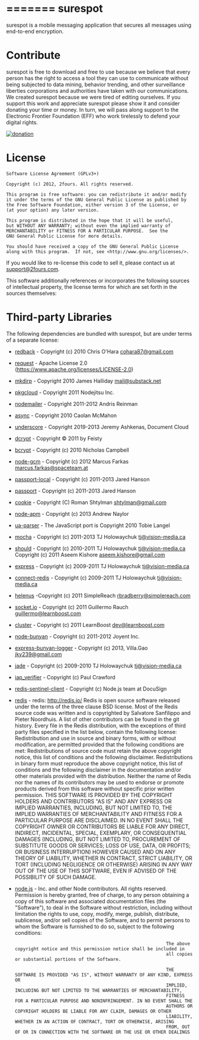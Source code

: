 =======
surespot
=========

surespot is a mobile messaging application that secures all messages using end-to-end encryption.


Contribute
=========

surespot is free to download and free to use because we believe that every person has the right to access a tool they
can use to communicate without being subjected to data mining, behavior trending, and other surveillance liberties
corporations and authorities have taken with our communications. We created surespot because we were tired of editing ourselves.
If you support this work and appreciate surespot please show it and consider donating your time or money.
In turn, we will pass along support to the Electronic Frontier Foundation (EFF) who work tirelessly to defend your digital rights.

[![donation](https://www.surespot.me/images/contribute-button.png)](https://www.surespot.me/contribute.html)


License
=========

	Software License Agreement (GPLv3+)

	Copyright (c) 2012, 2fours. All rights reserved.

	This program is free software: you can redistribute it and/or modify
	it under the terms of the GNU General Public License as published by
	the Free Software Foundation, either version 3 of the License, or
	(at your option) any later version.

	This program is distributed in the hope that it will be useful,
	but WITHOUT ANY WARRANTY; without even the implied warranty of
	MERCHANTABILITY or FITNESS FOR A PARTICULAR PURPOSE.  See the
	GNU General Public License for more details.

	You should have received a copy of the GNU General Public License
	along with this program.  If not, see <http://www.gnu.org/licenses/>.

If you would like to re-license this code to sell it,
please contact us at [support@2fours.com](mailto:support@2fours.com).

This software additionally references or incorporates the following sources
of intellectual property, the license terms for which are set forth
in the sources themselves:

Third-party Libraries
=========

The following dependencies are bundled with surespot, but are under
terms of a separate license:

* [redback](https://github.com/chriso/redback) - Copyright (c) 2010 Chris O'Hara cohara87@gmail.com
* [request](https://github.com/mikeal/request) - Apache License 2.0 (https://www.apache.org/licenses/LICENSE-2.0)
* [mkdirp](https://github.com/substack/node-mkdirp) - Copyright 2010 James Halliday <mail@substack.net>
* [pkgcloud](https://github.com/nodejitsu/pkgcloud) - Copyright 2011 Nodejitsu Inc.
* [nodemailer](https://github.com/andris9) - Copyright 2011-2012 Andris Reinman
* [async](https://github.com/caolan/async) - Copyright 2010 Caolan McMahon
* [underscore](https://github.com/documentcloud/underscore) - Copyright 2019-2013 Jeremy Ashkenas, Document Cloud
* [dcrypt](https://github.com/dekz/dcrypt) - Copyright © 2011 by Feisty
* [bcrypt](https://github.com/ncb000gt/node.bcrypt.js) - Copyright (c) 2010 Nicholas Campbell
* [node-gcm](https://github.com/ToothlessGear/node-gcm) - Copyright (c) 2012 Marcus Farkas marcus.farkas@spaceteam.at
* [passport-local](https://github.com/jaredhanson/passport-local) - Copyright (c) 2011-2013 Jared Hanson
* [passport](https://github.com/jaredhanson/passport) - Copyright (c) 2011-2013 Jared Hanson
* [cookie](https://github.com/shtylman/node-cookie) - Copyright (C) Roman Shtylman shtylman@gmail.com
* [node-apm](https://github.com/argon/node-apn) - Copyright (c) 2013 Andrew Naylor
* [ua-parser](https://github.com/tobie/ua-parser) - The JavaScript port is Copyright 2010 Tobie Langel
* [mocha](https://github.com/visionmedia/mocha) - Copyright (c) 2011-2013 TJ Holowaychuk  tj@vision-media.ca
* [should](https://github.com/visionmedia/should.js) - Copyright (c) 2010-2011 TJ Holowaychuk tj@vision-media.ca  Copyright (c) 2011 Aseem Kishore aseem.kishore@gmail.com
* [express](https://github.com/visionmedia/express) -  Copyright (c) 2009-2011 TJ Holowaychuk tj@vision-media.ca
* [connect-redis](https://github.com/visionmedia/connect-redis) - Copyright (c) 2009-2011 TJ Holowaychuk tj@vision-media.ca
* [helenus](https://github.com/simplereach/helenus) -Copyright (c) 2011 SimpleReach <rbradberry@simplereach.com>
* [socket.io](https://github.com/LearnBoost/socket.io) - Copyright (c) 2011 Guillermo Rauch guillermo@learnboost.com
* [cluster](https://github.com/LearnBoost/cluster) - Copyright (c) 2011 LearnBoost <dev@learnboost.com>
* [node-bunyan](https://github.com/trentm/node-bunyan) - Copyright (c) 2011-2012 Joyent Inc.
* [express-bunyan-logger](https://github.com/villadora/express-bunyan-logger) - Copyright (c) 2013, Villa.Gao <jky239@gmail.com>
* [jade](https://github.com/visionmedia/jade) - Copyright (c) 2009-2010 TJ Holowaychuk <tj@vision-media.ca>
* [iap_verifier](https://github.com/pcrawfor/iap_verifier) - Copyright (c) Paul Crawford 
* [redis-sentinel-client](https://github.com/DocuSignDev/node-redis-sentinel-client) - Copyright (c) Node.js team at DocuSign
* [redis](https://redis.io/) -
redis: http://redis.io/
Redis is open source software released under the terms of the three clause BSD license. Most of the Redis source code was written and is copyrighted by Salvatore Sanfilippo and Pieter Noordhuis. A list of other contributors can be found in the git history.
Every file in the Redis distribution, with the exceptions of third party files specified in the list below, contain the following license:
Redistribution and use in source and binary forms, with or without modification, are permitted provided that the following conditions are met:
Redistributions of source code must retain the above copyright notice, this list of conditions and the following disclaimer.
Redistributions in binary form must reproduce the above copyright notice, this list of conditions and the following disclaimer in the documentation and/or other materials provided with the distribution.
Neither the name of Redis nor the names of its contributors may be used to endorse or promote products derived from this software without specific prior written permission.
THIS SOFTWARE IS PROVIDED BY THE COPYRIGHT HOLDERS AND CONTRIBUTORS "AS IS" AND ANY EXPRESS OR IMPLIED WARRANTIES, INCLUDING, BUT NOT LIMITED TO, THE IMPLIED WARRANTIES OF MERCHANTABILITY AND FITNESS FOR A PARTICULAR PURPOSE ARE DISCLAIMED. IN NO EVENT SHALL THE COPYRIGHT OWNER OR CONTRIBUTORS BE LIABLE FOR ANY DIRECT, INDIRECT, INCIDENTAL, SPECIAL, EXEMPLARY, OR CONSEQUENTIAL DAMAGES (INCLUDING, BUT NOT LIMITED TO, PROCUREMENT OF SUBSTITUTE GOODS OR SERVICES; LOSS OF USE, DATA, OR PROFITS; OR BUSINESS INTERRUPTION) HOWEVER CAUSED AND ON ANY THEORY OF LIABILITY, WHETHER IN CONTRACT, STRICT LIABILITY, OR TORT (INCLUDING NEGLIGENCE OR OTHERWISE) ARISING IN ANY WAY OUT OF THE USE OF THIS SOFTWARE, EVEN IF ADVISED OF THE POSSIBILITY OF SUCH DAMAGE.
* [node.js](https://github.com/joyent/node) - Inc. and other Node contributors. All rights reserved.
                                                               Permission is hereby granted, free of charge, to any person obtaining a copy
                                                               of this software and associated documentation files (the "Software"), to
                                                               deal in the Software without restriction, including without limitation the
                                                               rights to use, copy, modify, merge, publish, distribute, sublicense, and/or
                                                               sell copies of the Software, and to permit persons to whom the Software is
                                                               furnished to do so, subject to the following conditions:

                                                               The above copyright notice and this permission notice shall be included in
                                                               all copies or substantial portions of the Software.

                                                               THE SOFTWARE IS PROVIDED "AS IS", WITHOUT WARRANTY OF ANY KIND, EXPRESS OR
                                                               IMPLIED, INCLUDING BUT NOT LIMITED TO THE WARRANTIES OF MERCHANTABILITY,
                                                               FITNESS FOR A PARTICULAR PURPOSE AND NONINFRINGEMENT. IN NO EVENT SHALL THE
                                                               AUTHORS OR COPYRIGHT HOLDERS BE LIABLE FOR ANY CLAIM, DAMAGES OR OTHER
                                                               LIABILITY, WHETHER IN AN ACTION OF CONTRACT, TORT OR OTHERWISE, ARISING
                                                               FROM, OUT OF OR IN CONNECTION WITH THE SOFTWARE OR THE USE OR OTHER DEALINGS


